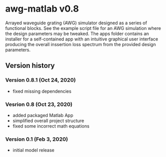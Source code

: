 # awg-matlab v0.8

Arrayed waveguide grating (AWG) simulator designed as a series of functional blocks. See the example script file for an AWG simulation where the design parameters may be tweaked. The apps folder contains an installer for a self-contained app with an intuitive graphical user interface producing the overall inssertion loss spectrum from the provided design parameters.

## Version history

### Version 0.8.1 (Oct 24, 2020)
* fixed missing dependencies

### Vesrion 0.8 (Oct 23, 2020)
* added packaged Matlab App
* simplified overall project structure
* fixed some incorrect math equations

### Version 0.1 (Feb 3, 2020)
* initial model release
